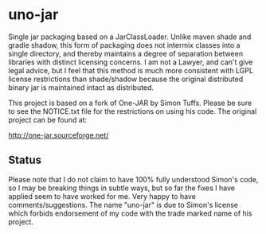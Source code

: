 # uno-jar

Single jar packaging based on a JarClassLoader. Unlike maven shade and gradle shadow, this form of packaging
does not intermix classes into a single directory, and thereby maintains a degree of separation between
libraries with distinct licensing concerns. I am not a Lawyer, and can't give legal advice, but I feel that
this method is much more consistent with LGPL license restrictions than shade/shadow because the original
distributed binary jar is maintained intact as distributed.

This project is based on a fork of One-JAR by Simon Tuffs. Please be sure to see the NOTICE.txt file
for the restrictions on using his code. The original project can be found at:

http://one-jar.sourceforge.net/

## Status

Please note that I do not claim to have 100% fully understood Simon's code, so I may be breaking things 
in subtle ways, but so far the fixes I have applied seem to have worked for me. Very happy to have 
comments/suggestions. The name "uno-jar" is due to Simon's license which forbids endorsement of my code 
with the trade marked name of his project. 
